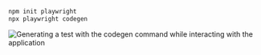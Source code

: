 ```bash
npm init playwright
npx playwright codegen
```

![Generating a test with the codegen command while interacting with the application](./images/playwright-gen.gif)
